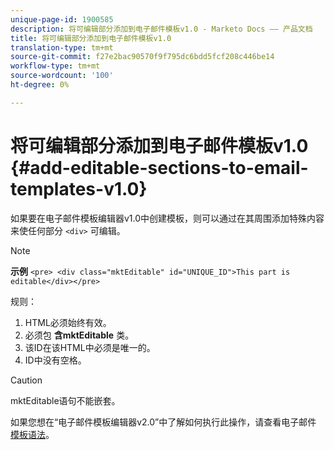 ```yaml
---
unique-page-id: 1900585
description: 将可编辑部分添加到电子邮件模板v1.0 - Marketo Docs —— 产品文档
title: 将可编辑部分添加到电子邮件模板v1.0
translation-type: tm+mt
source-git-commit: f27e2bac90570f9f795dc6bdd5fcf208c446be14
workflow-type: tm+mt
source-wordcount: '100'
ht-degree: 0%

---
```



# 将可编辑部分添加到电子邮件模板v1.0 {#add-editable-sections-to-email-templates-v1.0}

如果要在电子邮件模板编辑器v1.0中创建模板，则可以通过在其周围添加特殊内容来使任何部分 `<div>` 可编辑。

>[!NOTE]
>
>**示例**
>`<pre> <div class="mktEditable" id="UNIQUE_ID">This part is editable</div></pre>`

规则：

1. HTML必须始终有效。
1. 必须包 **含mktEditable** 类。
1. 该ID在该HTML中必须是唯一的。
1. ID中没有空格。

>[!CAUTION]
>
>mktEditable语句不能嵌套。

如果您想在“电子邮件模板编辑器v2.0”中了解如何执行此操作，请查看电子邮件 [模板语法](/help/marketo/product-docs/email-marketing/general/email-editor-2/email-template-syntax.md)。
